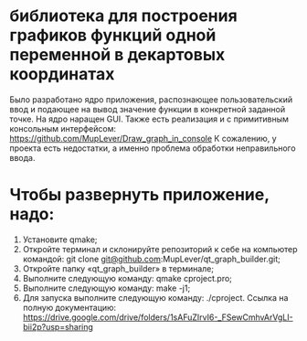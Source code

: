 # библиотека для построения графиков функций одной переменной в декартовых координатах
Было разработано ядро приложения, распознающее пользовательский ввод и подающее на вывод значение функции в конкретной заданной точке.
На ядро наращен GUI. Также есть реализация и с примитивным консольным интерфейсом: https://github.com/MupLever/Draw_graph_in_console
К сожалению, у проекта есть недостатки, а именно проблема обработки неправильного ввода.
# Чтобы развернуть приложение, надо:
1.	Установите qmake;
2.	Откройте терминал и склонируйте репозиторий к себе на компьютер командой: git clone git@github.com:MupLever/qt_graph_builder.git;
3.	Откройте папку «qt_graph_builder» в терминале;
4.	Выполните следующую команду: qmake cproject.pro;
5.	Выполните следующую команду: make -j1;
6.	Для запуска выполните следующую команду: ./cproject.
Ссылка на полную документацию: https://drive.google.com/drive/folders/1sAFuZIrvI6-_FSewCmhvArVgLI-bii2p?usp=sharing
